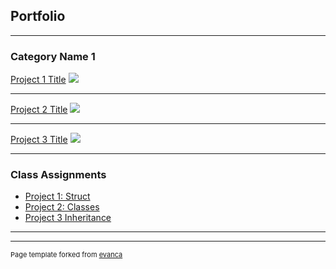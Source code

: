 ## Portfolio

---

### Category Name 1 

[Project 1 Title](/sample_page)
<img src="images/dummy_thumbnail.jpg?raw=true"/>

---
[Project 2 Title](/pdf/sample_presentation.pdf)
<img src="images/dummy_thumbnail.jpg?raw=true"/>

---
[Project 3 Title](http://example.com/)
<img src="images/dummy_thumbnail.jpg?raw=true"/>

---

### Class Assignments

- [Project 1: Struct](https://replit.com/@CamrynBelcher/Lab-3-Inventory-Control-Shopping-Cart#main.cpp)
- [Project 2: Classes](https://replit.com/@CamrynBelcher/Lab-4-Inventory-Control-and-Shopping-Cart-Classes#main.cpp)
- [Project 3 Inheritance](https://replit.com/@CamrynBelcher/Lab-5-Cumulative-Grade-Point-Average#main.cpp)

---




---
<p style="font-size:11px">Page template forked from <a href="https://github.com/evanca/quick-portfolio">evanca</a></p>
<!-- Remove above link if you don't want to attibute -->
